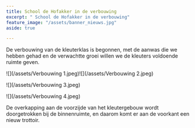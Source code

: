 ```yaml
---
title: School de Hofakker in de verbouwing
excerpt: " School de Hofakker in de verbouwing"
feature_image: "/assets/banner_nieuws.jpg"
aside: true

---
```


De verbouwing van de kleuterklas is begonnen, met de aanwas die we hebben gehad en de verwachtte groei willen we de kleuters voldoende ruimte geven.

![](/assets/Verbouwing 1.jpeg)![](/assets/Verbouwing 2.jpeg)

![](/assets/Verbouwing 3.jpeg)

![](/assets/Verbouwing 4.jpeg)

De overkapping aan de voorzijde van het kleutergebouw wordt doorgetrokken bij de binnenruimte, en daarom komt er aan de voorkant een nieuw trottoir.